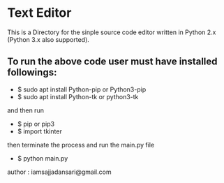 # Text Editor

This is a Directory for the sinple source code editor written in Python 2.x (Python 3.x also supported).

## To run the above code user must have installed followings:
- $ sudo apt install Python-pip or Python3-pip
- $ sudo apt install Python-tk or python3-tk

and then run 
- $ pip or pip3
- $ import tkinter

then terminate the process and run the main.py file
- $ python main.py

<p> author : iamsajjadansari@gmail.com </p>
